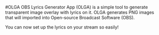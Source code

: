 #OLGA
OBS Lyrics Generator App (OLGA) is a simple tool to generate transparent image
overlay with lyrics on it. OLGA generates PNG images that will imported into
Open-source Broadcast Software (OBS).

You can now set up the lyrics on your stream so easily!
